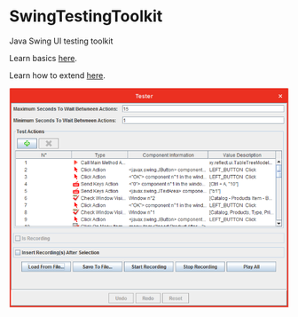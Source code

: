 # SwingTestingToolkit
Java Swing UI testing toolkit

Learn basics [here](swing-testing-toolkit/src/unpackaged/BasicsExample.java ).

Learn how to extend [here](swing-testing-toolkit/src/unpackaged/ExtensibilityExample.java ).

![screenshot link broken!](swing-testing-toolkit/misc/screenshot.png?raw=true "Title")

